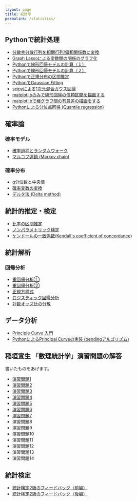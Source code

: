 ```yaml
---
layout: page
title: 統計学
permalink: /statistics/
---
```


## Pythonで統計処理
- [分散共分散行列を相関行列/偏相関係数に変換](https://omedstu.jimdofree.com/2018/03/28/分散共分散行列を相関行列-偏相関係数に変換-python/)
- [Graph Lassoによる変数間の関係のグラフ化](https://omedstu.jimdofree.com/2018/03/28/graph-lassoによる変数間の関係のグラフ化/)
- [Pythonで線形回帰モデルの計算（１）](https://omedstu.jimdofree.com/2018/04/18/pythonで線形回帰モデルの計算/)
- [Pythonで線形回帰モデルの計算（２）](https://omedstu.jimdofree.com/2018/04/20/pythonで線形回帰モデルの計算-2/)
- [Pythonで正規分布の区間推定](https://omedstu.jimdofree.com/2018/07/16/pythonで正規分布の区間推定/)
- [PythonでGaussian Fitting](https://omedstu.jimdofree.com/2018/07/16/pythonでgaussian-fitting/)
- [scipyによる1次元混合ガウス回帰](https://omedstu.jimdofree.com/2018/12/01/scipyによる1次元混合ガウス回帰/)
- [matplotlibのみで線形回帰の信頼区間を描画する](https://omedstu.jimdofree.com/2019/02/11/matplotlibのみで線形回帰の信頼区間を描画する/)
- [matplotlibで棒グラフ間の有意差の描画をする](https://omedstu.jimdofree.com/2019/02/11/matplotlibで棒グラフ間の有意差の描画をする/)
- [Pythonによる分位点回帰 (Quantile regression)](https://omedstu.jimdofree.com/2020/01/21/pythonによる分位点回帰-quantile-regression/)

## 確率論
### 確率モデル
- [確率過程とランダムウォーク](https://omedstu.jimdofree.com/2018/05/02/確率過程とランダムウォーク/)
- [マルコフ連鎖 (Markov chain)](https://omedstu.jimdofree.com/2018/05/04/マルコフ連鎖-markov-chain/)

### 確率分布
- [q分位数と中央値](https://omedstu.jimdofree.com/2018/09/16/q分位数と中央値/)
- [確率変数の変換](https://omedstu.jimdofree.com/2018/09/16/確率変数の変換/)
- [デルタ法 (Delta method)](https://omedstu.jimdofree.com/2018/09/16/デルタ法-delta-method/)

## 統計的推定・検定
- [比率の区間推定](https://omedstu.jimdofree.com/2017/11/14/比率の区間推定/)
- [ノンパラメトリック検定](https://omedstu.jimdofree.com/2017/11/25/ノンパラメトリック法/)
- [ケンドールの一致係数(Kendall's coefficient of concordance)](https://omedstu.jimdofree.com/2018/01/10/ケンドールの一致係数/)

## 統計解析
### 回帰分析
- [重回帰分析①](https://omedstu.jimdofree.com/2018/04/21/重回帰分析①/)
- [重回帰分析②](https://omedstu.jimdofree.com/2018/04/23/重回帰分析②/)
- [正規方程式](https://omedstu.jimdofree.com/2018/04/21/正規方程式/)
- [ロジスティック回帰分析](https://omedstu.jimdofree.com/2018/09/16/ロジスティック回帰分析/)
- [対数オッズ比の分散](https://omedstu.jimdofree.com/2018/09/16/対数オッズ比の分散/)

## データ分析
- [Principle Curve 入門](https://omedstu.jimdofree.com/2019/09/29/principal-curve-入門/)
- [PythonによるPrincipal Curveの実装 (bendingアルゴリズム)](https://omedstu.jimdofree.com/2019/10/06/pythonによるprincipal-curveの実装-bendingアルゴリズム/)

## 稲垣宣生 「数理統計学」演習問題の解答
書いたものをあげます。

- [演習問題1](https://omedstu.jimdofree.com/2017/11/12/演習問題1/)
- [演習問題2](https://omedstu.jimdofree.com/2017/11/12/演習問題2/)
- [演習問題3](https://omedstu.jimdofree.com/2017/11/20/演習問題3/)
- [演習問題4](https://omedstu.jimdofree.com/2017/11/20/演習問題4/)
- [演習問題5](https://omedstu.jimdofree.com/2017/11/20/演習問題5/)
- [演習問題6](https://omedstu.jimdofree.com/2017/11/20/演習問題6/)
- [演習問題7](https://omedstu.jimdofree.com/2017/11/20/演習問題7/)
- 演習問題8
- 演習問題9
- 演習問題10
- 演習問題11
- 演習問題12
- 演習問題13
- 演習問題14

## 統計検定
- [統計検定2級のフィードバック（前編）](https://omedstu.jimdofree.com/2017/12/03/統計検定２級のフィードバック-前編/)
- [統計検定2級のフィードバック（後編）](https://omedstu.jimdofree.com/2017/12/05/統計検定２級のフィードバック-後編/)
